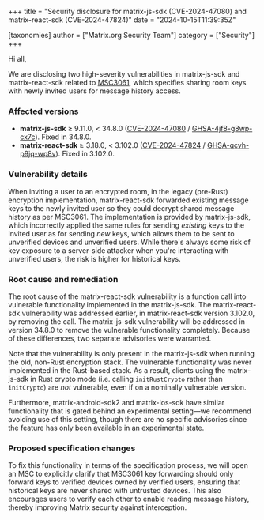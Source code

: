+++
title = "Security disclosure for matrix-js-sdk (CVE-2024-47080) and matrix-react-sdk (CVE-2024-47824)"
date = "2024-10-15T11:39:35Z"

[taxonomies]
author = ["Matrix.org Security Team"]
category = ["Security"]
+++

Hi all,

We are disclosing two high-severity vulnerabilities in matrix-js-sdk and matrix-react-sdk related to [MSC3061](https://github.com/matrix-org/matrix-spec-proposals/pull/3061), which specifies sharing room keys with newly invited users for message history access.

### Affected versions

- **matrix-js-sdk** ≥ 9.11.0, < 34.8.0 ([CVE-2024-47080](https://www.cve.org/CVERecord?id=CVE-2024-47080) / [GHSA-4jf8-g8wp-cx7c](https://github.com/matrix-org/matrix-js-sdk/security/advisories/GHSA-4jf8-g8wp-cx7c)). Fixed in 34.8.0.
- **matrix-react-sdk** ≥ 3.18.0, < 3.102.0 ([CVE-2024-47824](https://www.cve.org/CVERecord?id=CVE-2024-47824) / [GHSA-qcvh-p9jq-wp8v](https://github.com/matrix-org/matrix-react-sdk/security/advisories/GHSA-qcvh-p9jq-wp8v)). Fixed in 3.102.0.

### Vulnerability details

When inviting a user to an encrypted room, in the legacy (pre-Rust) encryption implementation, matrix-react-sdk forwarded existing message keys to the newly invited user so they could decrypt shared message history as per MSC3061. The implementation is provided by matrix-js-sdk, which incorrectly applied the same rules for sending *existing* keys to the invited user as for sending *new* keys, which allows them to be sent to unverified devices and unverified users. While there's always some risk of key exposure to a server-side attacker when you're interacting with unverified users, the risk is higher for historical keys.

### Root cause and remediation

The root cause of the matrix-react-sdk vulnerability is a function call into vulnerable functionality implemented in the matrix-js-sdk. The matrix-react-sdk vulnerability was addressed earlier, in matrix-react-sdk version 3.102.0, by removing the call. The matrix-js-sdk vulnerability will be addressed in version 34.8.0 to remove the vulnerable functionality completely. Because of these differences, two separate advisories were warranted.

Note that the vulnerability is only present in the matrix-js-sdk when running the old, non-Rust encryption stack. The vulnerable functionality was never implemented in the Rust-based stack. As a result, clients using the matrix-js-sdk in Rust crypto mode (i.e. calling `initRustCrypto` rather than `initCrypto`) are *not* vulnerable, even if on a nominally vulnerable version.

Furthermore, matrix-android-sdk2 and matrix-ios-sdk have similar functionality that is gated behind an experimental setting—we recommend avoiding use of this setting, though there are no specific advisories since the feature has only been available in an experimental state.

### Proposed specification changes

To fix this functionality in terms of the specification process, we will open an MSC to explicitly clarify that MSC3061 key forwarding should only forward keys to verified devices owned by verified users, ensuring that historical keys are never shared with untrusted devices. This also encourages users to verify each other to enable reading message history, thereby improving Matrix security against interception.
